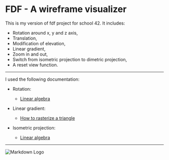 

<!-- Headings -->

# **FDF** - A wireframe visualizer

This is my version of fdf project for school 42. It includes:
- Rotation around x, y and z axis,
- Translation,
- Modification of elevation,
- Linear gradient,
- Zoom in and out,
- Switch from isometric projection to dimetric projection,
- A reset view function.
---
I used the following documentation:

- Rotation:

    - [Linear algebra](http://www.traversymedia.com "Linear algebra")

- Linear gradient:

    - [How to rasterize a triangle](http://www.traversymedia.com "Linear algebra")

- Isometric projection:

    - [Linear algebra](http://www.traversymedia.com "Linear algebra")

 --- 


<!-- Images -->

![Markdown Logo](https://markdown-here.com/img/icon256.png)
